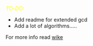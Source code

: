 <span style="color:yellow">*TO-DO:*</span>

* Add readme for extended gcd
* Add a lot of algorithms.....

For more info read [wike](https://github.com/H1dd3n0wl/cpp-stuff/wiki)